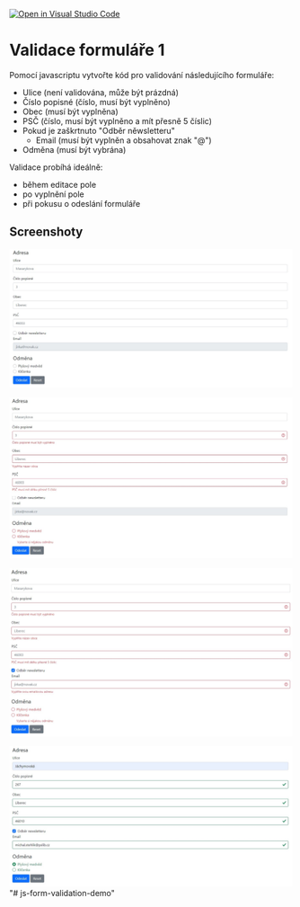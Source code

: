 [![Open in Visual Studio Code](https://classroom.github.com/assets/open-in-vscode-f059dc9a6f8d3a56e377f745f24479a46679e63a5d9fe6f495e02850cd0d8118.svg)](https://classroom.github.com/online_ide?assignment_repo_id=7109762&assignment_repo_type=AssignmentRepo)
# Validace formuláře 1

Pomocí javascriptu vytvořte kód pro validování následujícího formuláře:

* Ulice (není validována, může být prázdná)
* Číslo popisné (číslo, musí být vyplněno)
* Obec (musí být vyplněna)
* PSČ (číslo, musí být vyplněno a mít přesně 5 číslic)
* Pokud je zaškrtnuto "Odběr něwsletteru"
    * Email (musí být vyplněn a obsahovat znak "@")
* Odměna (musí být vybrána)

Validace probíhá ideálně:

* během editace pole
* po vyplnění pole
* při pokusu o odeslání formuláře

## Screenshoty

![01](./screenshots/01.jpg)

![02](./screenshots/02.jpg)

![03](./screenshots/03.jpg)

![04](./screenshots/04.jpg)"# js-form-validation-demo" 
